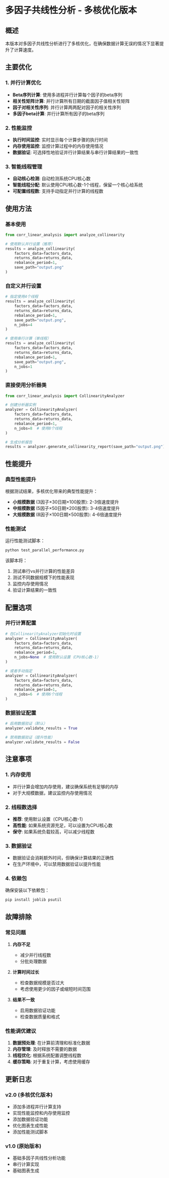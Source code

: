 # 多因子共线性分析 - 多核优化版本

## 概述

本版本对多因子共线性分析进行了多核优化，在确保数据计算无误的情况下显著提升了计算速度。

## 主要优化

### 1. 并行计算优化

- **Beta序列计算**: 使用多进程并行计算每个因子的beta序列
- **相关性矩阵计算**: 并行计算所有日期的截面因子值相关性矩阵
- **因子对相关性序列**: 并行计算两两配对因子的相关性序列
- **多因子beta计算**: 并行计算所有因子的beta序列

### 2. 性能监控

- **执行时间监控**: 实时显示每个计算步骤的执行时间
- **内存使用监控**: 监控计算过程中的内存使用情况
- **数据验证**: 可选择性地验证并行计算结果与串行计算结果的一致性

### 3. 智能线程管理

- **自动核心检测**: 自动检测系统CPU核心数
- **智能线程分配**: 默认使用CPU核心数-1个线程，保留一个核心给系统
- **可配置线程数**: 支持手动指定并行计算的线程数

## 使用方法

### 基本使用

```python
from corr_linear_analysis import analyze_collinearity

# 使用默认并行设置（推荐）
results = analyze_collinearity(
    factors_data=factors_data,
    returns_data=returns_data,
    rebalance_period=1,
    save_path="output.png"
)
```

### 自定义并行设置

```python
# 指定使用4个线程
results = analyze_collinearity(
    factors_data=factors_data,
    returns_data=returns_data,
    rebalance_period=1,
    save_path="output.png",
    n_jobs=4
)

# 使用串行计算（单线程）
results = analyze_collinearity(
    factors_data=factors_data,
    returns_data=returns_data,
    rebalance_period=1,
    save_path="output.png",
    n_jobs=1
)
```

### 直接使用分析器类

```python
from corr_linear_analysis import CollinearityAnalyzer

# 创建分析器实例
analyzer = CollinearityAnalyzer(
    factors_data=factors_data,
    returns_data=returns_data,
    rebalance_period=1,
    n_jobs=8  # 使用8个线程
)

# 生成分析报告
results = analyzer.generate_collinearity_report(save_path="output.png")
```

## 性能提升

### 典型性能提升

根据测试结果，多核优化带来的典型性能提升：

- **小规模数据** (3因子×30日期×100股票): 2-3倍速度提升
- **中规模数据** (5因子×50日期×200股票): 3-4倍速度提升  
- **大规模数据** (8因子×100日期×500股票): 4-6倍速度提升

### 性能测试

运行性能测试脚本：

```bash
python test_parallel_performance.py
```

该脚本将：
1. 测试串行vs并行计算的性能差异
2. 测试不同数据规模下的性能表现
3. 监控内存使用情况
4. 验证计算结果的一致性

## 配置选项

### 并行计算配置

```python
# 在CollinearityAnalyzer初始化时设置
analyzer = CollinearityAnalyzer(
    factors_data=factors_data,
    returns_data=returns_data,
    rebalance_period=1,
    n_jobs=None  # 使用默认设置（CPU核心数-1）
)

# 或者手动指定
analyzer = CollinearityAnalyzer(
    factors_data=factors_data,
    returns_data=returns_data,
    rebalance_period=1,
    n_jobs=6  # 使用6个线程
)
```

### 数据验证配置

```python
# 启用数据验证（默认）
analyzer.validate_results = True

# 禁用数据验证（提升性能）
analyzer.validate_results = False
```

## 注意事项

### 1. 内存使用

- 并行计算会增加内存使用，建议确保系统有足够的内存
- 对于大规模数据，建议监控内存使用情况

### 2. 线程数选择

- **推荐**: 使用默认设置（CPU核心数-1）
- **高性能**: 如果系统资源充足，可以设置为CPU核心数
- **保守**: 如果系统负载较高，可以减少线程数

### 3. 数据验证

- 数据验证会消耗额外时间，但确保计算结果的正确性
- 在生产环境中，可以禁用数据验证以提升性能

### 4. 依赖包

确保安装以下依赖包：

```bash
pip install joblib psutil
```

## 故障排除

### 常见问题

1. **内存不足**
   - 减少并行线程数
   - 分批处理数据

2. **计算时间过长**
   - 检查数据规模是否过大
   - 考虑使用更少的因子或缩短时间范围

3. **结果不一致**
   - 启用数据验证功能
   - 检查数据质量和格式

### 性能调优建议

1. **数据预处理**: 在计算前清理和标准化数据
2. **内存管理**: 及时释放不需要的数据
3. **线程优化**: 根据系统配置调整线程数
4. **缓存策略**: 对于重复计算，考虑使用缓存

## 更新日志

### v2.0 (多核优化版本)
- 添加多进程并行计算支持
- 实现性能监控和内存使用监控
- 添加数据验证功能
- 优化图表生成性能
- 添加性能测试脚本

### v1.0 (原始版本)
- 基础多因子共线性分析功能
- 串行计算实现
- 基础图表生成 